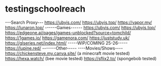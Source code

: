 # testingschoolreach
---Search Proxy---
https://ubyis.com/
https://ubyis.top/
https://vapor.my/
https://lunaron.top/
------Games------
https://ubyis.com/
https://ubyis.top/
https://edgeone.ai/pages/games-unblocked?source=tomchild/
https://1games.io/
https://gamenora.com/
https://juststudy.uk/
https://glseries.net/index.html/
-----WIP/COMING 25-26-----
https://lupine.red/
-------Other-----
----Movies/Shows----
https://chickensteve.my.canva.site/ (a minecraft movie tested)
https://hexa.watch/ (bee movie tested)
https://sflix2.to/ (spongebob tested)
